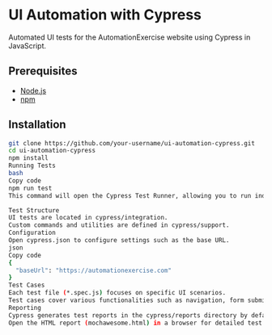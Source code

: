 # UI Automation with Cypress

Automated UI tests for the AutomationExercise website using Cypress in JavaScript.

## Prerequisites

- [Node.js](https://nodejs.org/)
- [npm](https://www.npmjs.com/get-npm)

## Installation

```bash
git clone https://github.com/your-username/ui-automation-cypress.git
cd ui-automation-cypress
npm install
Running Tests
bash
Copy code
npm run test
This command will open the Cypress Test Runner, allowing you to run individual test cases or the entire suite.

Test Structure
UI tests are located in cypress/integration.
Custom commands and utilities are defined in cypress/support.
Configuration
Open cypress.json to configure settings such as the base URL.
json
Copy code
{
  "baseUrl": "https://automationexercise.com"
}
Test Cases
Each test file (*.spec.js) focuses on specific UI scenarios.
Test cases cover various functionalities such as navigation, form submissions, and interactions.
Reporting
Cypress generates test reports in the cypress/reports directory by default.
Open the HTML report (mochawesome.html) in a browser for detailed test results.
